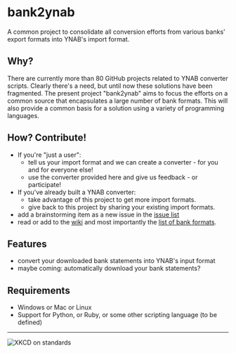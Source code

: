 # bank2ynab
A common project to consolidate all conversion efforts from various banks' export formats into YNAB's import format.

## Why?

There are currently more than 80 GitHub projects related to YNAB converter scripts. Clearly there's a need, but until now these solutions have been fragmented. The present project "bank2ynab" aims to focus the efforts on a common source that encapsulates a large number of bank formats. This will also provide a common basis for a solution using a variety of programming languages.

## How? Contribute!

- If you're "just a user":
  - tell us your import format and we can create a converter - for you and for everyone else!
  - use the converter provided here and give us feedback - or participate!
- If you've already built a YNAB converter:
  - take advantage of this project to get more import formats.
  - give back to this project by sharing your existing import formats.
- add a brainstorming item as a new issue in the [issue list](https://github.com/torbengb/bank2ynab/issues)
- read or add to the [wiki](https://github.com/torbengb/bank2ynab/wiki) and most importantly the [list of bank formats](https://github.com/torbengb/bank2ynab/wiki/ImportFormats).

## Features

- convert your downloaded bank statements into YNAB's input format
- maybe coming: automatically download your bank statements?

## Requirements

- Windows or Mac or Linux
- Support for Python, or Ruby, or some other scripting language (to be defined)

----

![XKCD on standards](https://imgs.xkcd.com/comics/standards.png)


